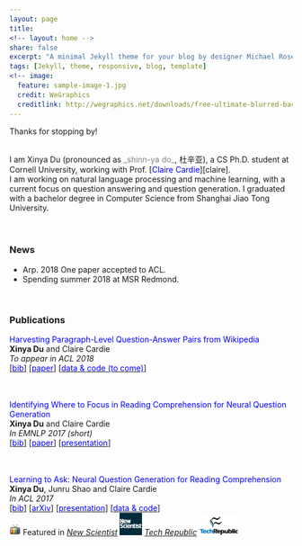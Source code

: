 ```yaml
---
layout: page
title: 
<!-- layout: home -->
share: false
excerpt: "A minimal Jekyll theme for your blog by designer Michael Rose."
tags: [Jekyll, theme, responsive, blog, template]
<!-- image:
  feature: sample-image-1.jpg
  credit: WeGraphics
  creditlink: http://wegraphics.net/downloads/free-ultimate-blurred-background-pack/ -->
---
```

Thanks for stopping by!

<br />
I am Xinya Du (pronounced as <span style="color:grey">_shinn-ya do_</span>, 杜辛亚), a CS Ph.D. student at Cornell University, working with Prof. [<span style="color:blue">Claire Cardie</span>][claire]. 


<br />
I am working on natural language processing and machine learning, 
with a current focus on question answering and question generation. I graduated with a bachelor degree in Computer Science from Shanghai Jiao Tong University.
<!-- or fall 2015, I am  pursuing an research internship at Cornell NLP group, working with Prof. [<span style="color:blue">Claire Cardie</span>](http://www.cs.cornell.edu/home/cardie/).   -->
<br />
<!-- I am interested in machine learning, natural language processing and algorithmic game theory. Particularly, I am exciting about discovering exciting problems and devising core techniques. Here is my <span style="color:blue">CV</span></a>. 
 -->
<!-- *** -->

<!-- <br /> -->
<!-- Book a meeting with [<span style="color:blue">me</span>][youcanbookme]!  -->

<!-- <br /> -->
<!-- **Attending EMNLP 2017 in Copenhagen from Sep. 7 --- Sep. 11, PM if you are interested in talking :)!** -->

<br />
<br />

### News 
* Arp. 2018 One paper accepted to ACL.
* Spending summer 2018 at MSR Redmond.

<!-- * Arp. 2017 One paper accepted to EMNLP. -->
<!-- * Mar. 2017 One paper accepted to ACL! -->

<!-- * Aug. 2016 Started my Ph.D. study at Cornell University.  -->
<!-- * Feb. 2016 Attended LTI's Open House at Carnegie Mellon University.  -->

<br />


### Publications

<span style="color:blue">Harvesting Paragraph-Level Question-Answer Pairs from Wikipedia </span> <br />
**Xinya Du** and Claire Cardie <br />
*To appear in ACL 2018* <br />
[[<span style="color:blue">bib</span>]][acl18-bib] [[<span style="color:blue">paper</span>][acl18]] [[<span style="color:blue">data & code (to come)</span>][acl18-data]]  <br />

<br /> <br />
<span style="color:blue">Identifying Where to Focus in Reading Comprehension for Neural Question Generation </span> <br />
**Xinya Du** and Claire Cardie <br />
*In EMNLP 2017 (short)* <br />
[[<span style="color:blue">bib</span>]][important-bib] [[<span style="color:blue">paper</span>][emnlp17]] [[<span style="color:blue">presentation</span>][emnlp17_poster]]  <br />


<br /> <br />
<span style="color:blue">Learning to Ask: Neural Question Generation for Reading Comprehension</span> <br />
**Xinya Du**, Junru Shao and Claire Cardie <br />
*In ACL 2017* <br />
[[<span style="color:blue">bib</span>]][qg-bib] [[<span style="color:blue">arXiv</span>][qg-arxiv]] [[<span style="color:blue">presentation</span>][acl17_poster]] [[<span style="color:blue">data & code</span>][qg-github]] <br />
<img src='images/tv-icon.png' width="20px"> Featured in [*New Scientist*][newsci] [<img src='images/newscientist.jpg' width="40px">][newsci] [*Tech Republic*][techrepublic] [<img src='images/techrepublic.png' width="70px">][techrepublic] <br />


[claire]: https://www.cs.cornell.edu/home/cardie/

<!-- ACL 18 -->
[acl18]: papers/acl18_dc.pdf
[acl18-bib]: bibs/du2018harvesting.bib
[acl18-data]: https://github.com/xinyadu/harvestingQA

<!-- ACL 17 -->

[qg-arxiv]:https://arxiv.org/abs/1705.00106
[qg-bib]: bibs/acl2017qg.bib
[qg-github]: https://github.com/xinyadu/nqg
[acl17_poster]: papers/acl17_dsc_poster.pdf
[techrepublic]: http://www.techrepublic.com/article/how-researchers-trained-one-ai-system-to-start-asking-its-own-questions/
[newsci]: https://www.newscientist.com/article/2130205-inquisitive-bot-asks-questions-to-test-your-understanding/

<!-- EMNLP 17 -->

[emnlp17]: papers/emnlp17_dc.pdf
[emnlp17_poster]: papers/emnlp17_dc_poster.pdf
[important-bib]: bibs/emnlp17important.bib

[youcanbookme]: https://xinya.youcanbook.me/


<br />
<br />
<br />
<br />
<br />
<br />
<br />



<!-- <script type="text/javascript" id="clustrmaps" src="//cdn.clustrmaps.com/map_v2.js?u=P4EV&d=I88FrKF9sOV_jzIQBgMWAdBWXNSFotr3MxZMiJwFsbY"></script> -->

<script type="text/javascript" id="clustrmaps" src="//cdn.clustrmaps.com/map_v2.js?cl=ffffff&w=200&t=n&d=I88FrKF9sOV_jzIQBgMWAdBWXNSFotr3MxZMiJwFsbY"></script>


